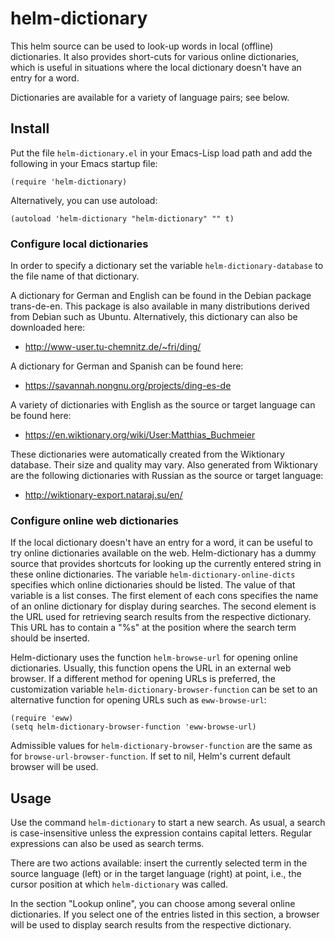 helm-dictionary
===============

This helm source can be used to look-up words in local (offline) dictionaries.  It also provides short-cuts for various online dictionaries, which is useful in situations where the local dictionary doesn't have an entry for a word.

Dictionaries are available for a variety of language pairs; see below.

## Install

Put the file `helm-dictionary.el` in your Emacs-Lisp load path and add the following in your Emacs startup file:

    (require 'helm-dictionary)

Alternatively, you can use autoload:

    (autoload 'helm-dictionary "helm-dictionary" "" t)

### Configure local dictionaries

In order to specify a dictionary set the variable `helm-dictionary-database` to the file name of that dictionary.

A dictionary for German and English can be found in the Debian package trans-de-en.  This package is also available in many distributions derived from Debian such as Ubuntu.  Alternatively, this dictionary can also be downloaded here:

- http://www-user.tu-chemnitz.de/~fri/ding/

A dictionary for German and Spanish can be found here:

- https://savannah.nongnu.org/projects/ding-es-de

A variety of dictionaries with English as the source or target language can be found here:

- https://en.wiktionary.org/wiki/User:Matthias_Buchmeier

These dictionaries were automatically created from the Wiktionary database.  Their size and quality may vary.  Also generated from Wiktionary are the following dictionaries with Russian as the source or target language:

- http://wiktionary-export.nataraj.su/en/

### Configure online web dictionaries

If the local dictionary doesn't have an entry for a word, it can be useful to try online dictionaries available on the web.  Helm-dictionary has a dummy source that provides shortcuts for looking up the currently entered string in these online dictionaries.  The variable `helm-dictionary-online-dicts` specifies which online dictionaries should be listed.  The value of that variable is a list conses.  The first element of each cons specifies the name of an online dictionary for display during searches.  The second element is the URL used for retrieving search results from the respective dictionary.  This URL has to contain a "%s" at the position where the search term should be inserted.

Helm-dictionary uses the function `helm-browse-url` for opening online dictionaries.  Usually, this function opens the URL in an external web browser.  If a different method for opening URLs is preferred, the customization variable `helm-dictionary-browser-function` can be set to an alternative function for opening URLs such as `eww-browse-url`:

    (require 'eww)
    (setq helm-dictionary-browser-function 'eww-browse-url)

Admissible values for `helm-dictionary-browser-function` are the same as for `browse-url-browser-function`.  If set to nil, Helm's current default browser will be used.

## Usage

Use the command `helm-dictionary` to start a new search.  As usual, a search is case-insensitive unless the expression contains capital letters.  Regular expressions can also be used as search terms.

There are two actions available: insert the currently selected term in the source language (left) or in the target language (right) at point, i.e., the cursor position at which `helm-dictionary` was called.

In the section "Lookup online", you can choose among several online dictionaries.  If you select one of the entries listed in this section, a browser will be used to display search results from the respective dictionary.
